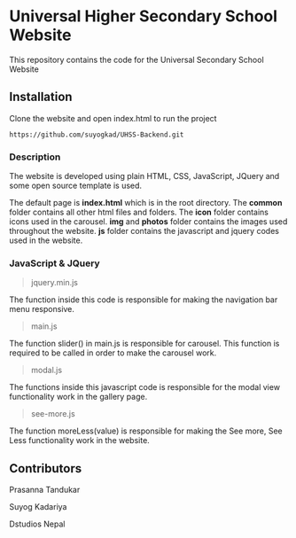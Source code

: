 # Universal Higher Secondary School Website

This repository contains the code for the Universal Secondary School Website

## Installation

Clone the website and open index.html to run the project

```
https://github.com/suyogkad/UHSS-Backend.git
```

### Description

The website is developed using plain HTML, CSS, JavaScript, JQuery and some open source template is used.

The default page is **index.html** which is in the root directory. The **common** folder contains all other html files and folders. The **icon** folder contains icons used in the carousel. **img** and **photos** folder contains the images used throughout the website. **js** folder contains the javascript and jquery codes used in the website.

### JavaScript & JQuery

> jquery.min.js

The function inside this code is responsible for making the navigation bar menu responsive.

> main.js

The function slider() in main.js is responsible for carousel. This function is required to be called in order to make the carousel work.

> modal.js

The functions inside this javascript code is responsible for the modal view functionality work in the gallery page.

> see-more.js

The function moreLess(value) is responsible for making the See more, See Less functionality work in the website.

## Contributors

Prasanna Tandukar

Suyog Kadariya

Dstudios Nepal

